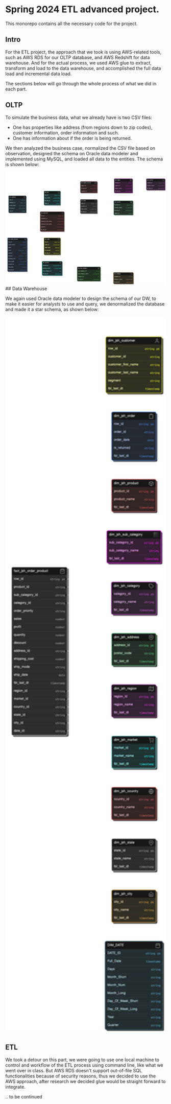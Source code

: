 # Spring 2024 ETL advanced project.
This monorepo contains all the necessary code for the project.
 
## Intro

For the ETL project, the approach that we took is using AWS-related tools, such as AWS RDS for our OLTP database, and AWS Redshift for data warehouse. And for the actual process, we used AWS glue to extract, transform and load to the data warehouse, and accomplished the full data load and incremental data load.

The sections below will go through the whole process of what we did in each part.

## OLTP

To simulate the business data, what we already have is two CSV files:
* One has properties like address (from regions down to zip codes), customer information, order information and such.
* One has information about if the order is being returned. 

We then analyzed the business case, normalized the CSV file based on observation, designed the schema on Oracle data modeler and implemented using MySQL, and loaded all data to the entities. The schema is shown below:

<img width="1642" alt="image" src="https://github.com/jLiucoder/Awesome_Inc_ETL_Project/blob/main/oltp.png">
## Data Warehouse

We again used Oracle data modeler to design the schema of our DW, to make it easier for analysts to use and query, we denormalized the database and made it a star schema, as shown below:

<img width="642" alt="image" src="https://github.com/jLiucoder/Awesome_Inc_ETL_Project/blob/main/dw.png">

## ETL 

We took a detour on this part, we were going to use one local machine to control and workflow of the ETL process using command line, like what we went over in class. But AWS RDS doesn't support out-of-file SQL functionalities because of security reasons, thus we decided to use the AWS approach, after research we decided glue would be straight forward to integrate.

.. to be continued


